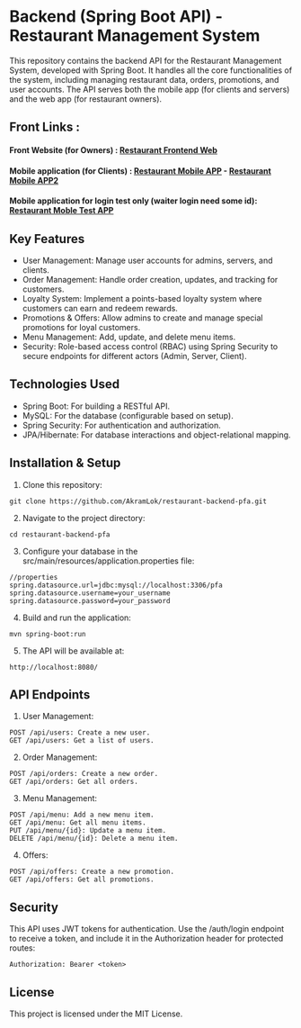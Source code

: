 # Backend (Spring Boot API) - Restaurant Management System
This repository contains the backend API for the Restaurant Management System, developed with Spring Boot. It handles all the core functionalities of the system, including managing restaurant data, orders, promotions, and user accounts. The API serves both the mobile app (for clients and servers) and the web app (for restaurant owners).

## Front Links : 
  #### Front Website (for Owners) : [Restaurant Frontend Web](https://github.com/AkramLok/restaurant-frontend-web-pfa)
  #### Mobile application (for Clients) : [Restaurant Mobile APP](https://github.com/AkramLok/restaurant-mobile-pfa) - [Restaurant Mobile APP2](https://github.com/oussama-krittel/pfa-client-mobile-app )
  #### Mobile application for login test only (waiter login need some id): [Restaurant Moble Test APP](https://github.com/AkramLok/resstaurant-mobile-test-pfa)

## Key Features
- User Management: Manage user accounts for admins, servers, and clients.
- Order Management: Handle order creation, updates, and tracking for customers.
- Loyalty System: Implement a points-based loyalty system where customers can earn and redeem rewards.
- Promotions & Offers: Allow admins to create and manage special promotions for loyal customers.
- Menu Management: Add, update, and delete menu items.
- Security: Role-based access control (RBAC) using Spring Security to secure endpoints for different actors (Admin, Server, Client).
## Technologies Used
- Spring Boot: For building a RESTful API.
- MySQL: For the database (configurable based on setup).
- Spring Security: For authentication and authorization.
- JPA/Hibernate: For database interactions and object-relational mapping.
## Installation & Setup
1. Clone this repository:
```
git clone https://github.com/AkramLok/restaurant-backend-pfa.git
```
2. Navigate to the project directory:
```
cd restaurant-backend-pfa
```
3. Configure your database in the src/main/resources/application.properties file:
```
//properties
spring.datasource.url=jdbc:mysql://localhost:3306/pfa
spring.datasource.username=your_username
spring.datasource.password=your_password
```
4. Build and run the application:
```
mvn spring-boot:run
```
5. The API will be available at:
```
http://localhost:8080/
```
## API Endpoints
1. User Management:
```
POST /api/users: Create a new user.
GET /api/users: Get a list of users.
```
2. Order Management:
```
POST /api/orders: Create a new order.
GET /api/orders: Get all orders.
```
3. Menu Management:
```
POST /api/menu: Add a new menu item.
GET /api/menu: Get all menu items.
PUT /api/menu/{id}: Update a menu item.
DELETE /api/menu/{id}: Delete a menu item.
```
4. Offers:
```
POST /api/offers: Create a new promotion.
GET /api/offers: Get all promotions.
```
## Security
This API uses JWT tokens for authentication. Use the /auth/login endpoint to receive a token, and include it in the Authorization header for protected routes:
```
Authorization: Bearer <token>
```
## License
This project is licensed under the MIT License.
